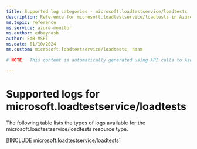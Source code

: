 ```yaml
---
title: Supported log categories - microsoft.loadtestservice/loadtests
description: Reference for microsoft.loadtestservice/loadtests in Azure Monitor Logs.
ms.topic: reference
ms.service: azure-monitor
ms.author: edbaynash
author: EdB-MSFT
ms.date: 01/10/2024
ms.custom: microsoft.loadtestservice/loadtests, naam

# NOTE:  This content is automatically generated using API calls to Azure. Any edits made on these files will be overwritten in the next run of the script. 

---
```





# Supported logs for microsoft.loadtestservice/loadtests  
The following table lists the types of logs available for the microsoft.loadtestservice/loadtests resource type.
  

  
[!INCLUDE [microsoft.loadtestservice/loadtests](./includes/microsoft-loadtestservice-loadtests-logs-include.md)]  
  
  

